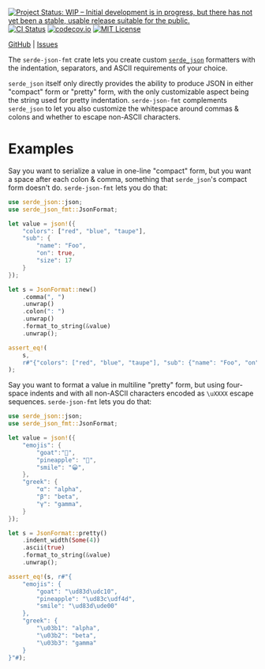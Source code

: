 [![Project Status: WIP – Initial development is in progress, but there has not yet been a stable, usable release suitable for the public.](https://www.repostatus.org/badges/latest/wip.svg)](https://www.repostatus.org/#wip) <!-- [![Project Status: Active – The project has reached a stable, usable state and is being actively developed.](https://www.repostatus.org/badges/latest/active.svg)](https://www.repostatus.org/#active) -->
[![CI Status](https://github.com/jwodder/serde-json-fmt/actions/workflows/test.yml/badge.svg)](https://github.com/jwodder/serde-json-fmt/actions/workflows/test.yml)
[![codecov.io](https://codecov.io/gh/jwodder/serde-json-fmt/branch/master/graph/badge.svg)](https://codecov.io/gh/jwodder/serde-json-fmt)
[![MIT License](https://img.shields.io/github/license/jwodder/serde-json-fmt.svg)](https://opensource.org/licenses/MIT)

[GitHub](https://github.com/jwodder/serde-json-fmt) <!-- | [crates.io](https://crates.io/crates/serde-json-fmt) | [Documentation](https://docs.rs/serde-json-fmt) --> | [Issues](https://github.com/jwodder/serde-json-fmt/issues)

The `serde-json-fmt` crate lets you create custom
[`serde_json`](https://crates.io/crates/serde_json) formatters with the
indentation, separators, and ASCII requirements of your choice.

`serde_json` itself only directly provides the ability to produce JSON in
either "compact" form or "pretty" form, with the only customizable aspect being
the string used for pretty indentation.  `serde-json-fmt` complements
`serde_json` to let you also customize the whitespace around commas & colons
and whether to escape non-ASCII characters.

Examples
========

Say you want to serialize a value in one-line "compact" form, but you want a
space after each colon & comma, something that `serde_json`'s compact form
doesn't do.  `serde-json-fmt` lets you do that:

```rust
use serde_json::json;
use serde_json_fmt::JsonFormat;

let value = json!({
    "colors": ["red", "blue", "taupe"],
    "sub": {
        "name": "Foo",
        "on": true,
        "size": 17
    }
});

let s = JsonFormat::new()
    .comma(", ")
    .unwrap()
    .colon(": ")
    .unwrap()
    .format_to_string(&value)
    .unwrap();

assert_eq!(
    s,
    r#"{"colors": ["red", "blue", "taupe"], "sub": {"name": "Foo", "on": true, "size": 17}}"#
);
```

Say you want to format a value in multiline "pretty" form, but using four-space
indents and with all non-ASCII characters encoded as `\uXXXX` escape sequences.
`serde-json-fmt` lets you do that:

```rust
use serde_json::json;
use serde_json_fmt::JsonFormat;

let value = json!({
    "emojis": {
        "goat":"🐐",
        "pineapple": "🍍",
        "smile": "😀",
    },
    "greek": {
        "α": "alpha",
        "β": "beta",
        "γ": "gamma",
    }
});

let s = JsonFormat::pretty()
    .indent_width(Some(4))
    .ascii(true)
    .format_to_string(&value)
    .unwrap();

assert_eq!(s, r#"{
    "emojis": {
        "goat": "\ud83d\udc10",
        "pineapple": "\ud83c\udf4d",
        "smile": "\ud83d\ude00"
    },
    "greek": {
        "\u03b1": "alpha",
        "\u03b2": "beta",
        "\u03b3": "gamma"
    }
}"#);
```
